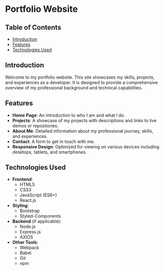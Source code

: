# Portfolio Website

## Table of Contents
- [Introduction](#introduction)
- [Features](#features)
- [Technologies Used](#technologies-used)

## Introduction
Welcome to my portfolio website. This site showcases my skills, projects, and experiences as a developer. It is designed to provide a comprehensive overview of my professional background and technical capabilities.

## Features
- **Home Page**: An introduction to who I am and what I do.
- **Projects**: A showcase of my projects with descriptions and links to live demos or repositories.
- **About Me**: Detailed information about my professional journey, skills, and experiences.
- **Contact**: A form to get in touch with me.
- **Responsive Design**: Optimized for viewing on various devices including desktops, tablets, and smartphones.

## Technologies Used
- **Frontend**:
  - HTML5
  - CSS3
  - JavaScript (ES6+)
  - React.js
- **Styling**:
  - Bootstrap
  - Styled-Components
- **Backend** (if applicable):
  - Node.js
  - Express.js
  - AXIOS
- **Other Tools**:
  - Webpack
  - Babel
  - Git
  - npm
